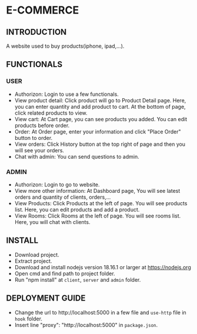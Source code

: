 # E-COMMERCE
## INTRODUCTION
A website used to buy products(iphone, ipad,...).
## FUNCTIONALS
### USER
- Authorizon: Login to use a few functionals.
- View product detail: Click product will go to Product Detail page. Here, you can enter quantity and add product to cart. At the bottom of page, click related products to view.
- View cart: At Cart page, you can see products you added. You can edit products before order.
- Order: At Order page, enter your information and click "Place Order" button to order.
- View orders: Click History button at the top right of page and then you will see your orders.
- Chat with admin: You can send questions to admin.
### ADMIN
- Authorizon: Login to go to website.
- View more other information: At Dashboard page, You will see latest orders and quantity of clients, orders,...
- View Products: Click Products at the left of page. You will see products list. Here, you can edit products and add a product.
- View Rooms: Click Rooms at the left of page. You will see rooms list. Here, you will chat with clients.
## INSTALL
- Download project.
- Extract project.
- Download and install nodejs version 18.16.1 or larger at https://nodejs.org
- Open cmd and find path to project folder.
- Run "npm install" at `client`, `server` and `admin` folder.
## DEPLOYMENT GUIDE
- Change the url to http://localhost:5000 in a few file and `use-http` file in `hook` folder.
- Insert line "proxy": "http://localhost:5000" in `package.json`.
